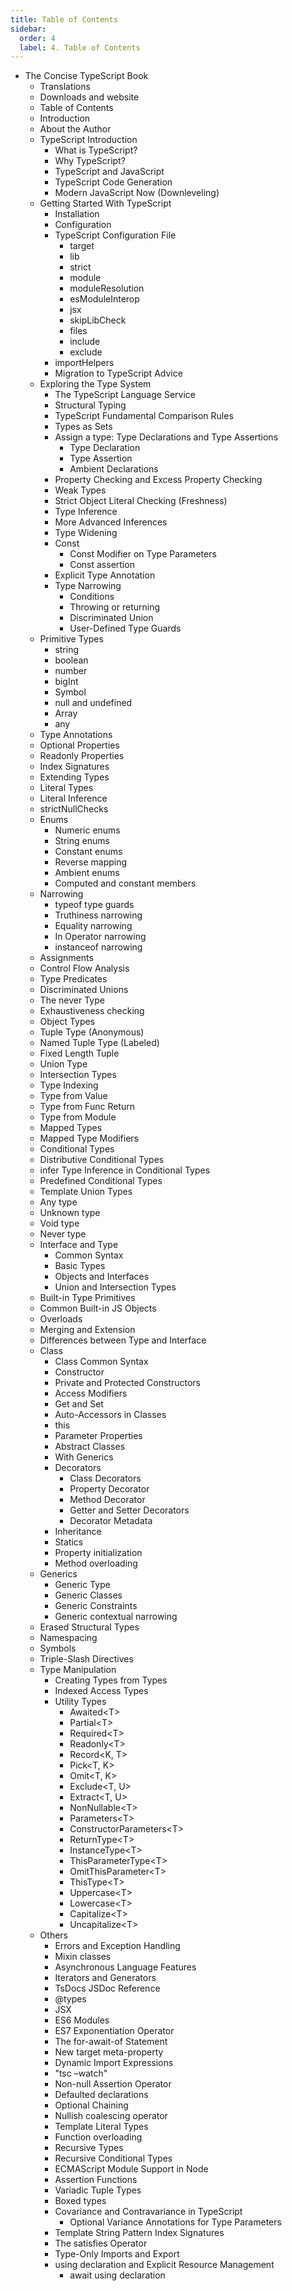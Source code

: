 ```yaml
---
title: Table of Contents
sidebar:
  order: 4
  label: 4. Table of Contents
---
```



<!-- markdownlint-disable MD004 -->
- The Concise TypeScript Book
  - Translations
  - Downloads and website
  - Table of Contents
  - Introduction
  - About the Author
  - TypeScript Introduction
    - What is TypeScript?
    - Why TypeScript?
    - TypeScript and JavaScript
    - TypeScript Code Generation
    - Modern JavaScript Now (Downleveling)
  - Getting Started With TypeScript
    - Installation
    - Configuration
    - TypeScript Configuration File
      - target
      - lib
      - strict
      - module
      - moduleResolution
      - esModuleInterop
      - jsx
      - skipLibCheck
      - files
      - include
      - exclude
    - importHelpers
    - Migration to TypeScript Advice
  - Exploring the Type System
    - The TypeScript Language Service
    - Structural Typing
    - TypeScript Fundamental Comparison Rules
    - Types as Sets
    - Assign a type: Type Declarations and Type Assertions
      - Type Declaration
      - Type Assertion
      - Ambient Declarations
    - Property Checking and Excess Property Checking
    - Weak Types
    - Strict Object Literal Checking (Freshness)
    - Type Inference
    - More Advanced Inferences
    - Type Widening
    - Const
      - Const Modifier on Type Parameters
      - Const assertion
    - Explicit Type Annotation
    - Type Narrowing
      - Conditions
      - Throwing or returning
      - Discriminated Union
      - User-Defined Type Guards
  - Primitive Types
    - string
    - boolean
    - number
    - bigInt
    - Symbol
    - null and undefined
    - Array
    - any
  - Type Annotations
  - Optional Properties
  - Readonly Properties
  - Index Signatures
  - Extending Types
  - Literal Types
  - Literal Inference
  - strictNullChecks
  - Enums
    - Numeric enums
    - String enums
    - Constant enums
    - Reverse mapping
    - Ambient enums
    - Computed and constant members
  - Narrowing
    - typeof type guards
    - Truthiness narrowing
    - Equality narrowing
    - In Operator narrowing
    - instanceof narrowing
  - Assignments
  - Control Flow Analysis
  - Type Predicates
  - Discriminated Unions
  - The never Type
  - Exhaustiveness checking
  - Object Types
  - Tuple Type (Anonymous)
  - Named Tuple Type (Labeled)
  - Fixed Length Tuple
  - Union Type
  - Intersection Types
  - Type Indexing
  - Type from Value
  - Type from Func Return
  - Type from Module
  - Mapped Types
  - Mapped Type Modifiers
  - Conditional Types
  - Distributive Conditional Types
  - infer Type Inference in Conditional Types
  - Predefined Conditional Types
  - Template Union Types
  - Any type
  - Unknown type
  - Void type
  - Never type
  - Interface and Type
    - Common Syntax
    - Basic Types
    - Objects and Interfaces
    - Union and Intersection Types
  - Built-in Type Primitives
  - Common Built-in JS Objects
  - Overloads
  - Merging and Extension
  - Differences between Type and Interface
  - Class
    - Class Common Syntax
    - Constructor
    - Private and Protected Constructors
    - Access Modifiers
    - Get and Set
    - Auto-Accessors in Classes
    - this
    - Parameter Properties
    - Abstract Classes
    - With Generics
    - Decorators
      - Class Decorators
      - Property Decorator
      - Method Decorator
      - Getter and Setter Decorators
      - Decorator Metadata
    - Inheritance
    - Statics
    - Property initialization
    - Method overloading
  - Generics
    - Generic Type
    - Generic Classes
    - Generic Constraints
    - Generic contextual narrowing
  - Erased Structural Types
  - Namespacing
  - Symbols
  - Triple-Slash Directives
  - Type Manipulation
    - Creating Types from Types
    - Indexed Access Types
    - Utility Types
      - Awaited\<T\>
      - Partial\<T\>
      - Required\<T\>
      - Readonly\<T\>
      - Record\<K, T\>
      - Pick\<T, K\>
      - Omit\<T, K\>
      - Exclude\<T, U\>
      - Extract\<T, U\>
      - NonNullable\<T\>
      - Parameters\<T\>
      - ConstructorParameters\<T\>
      - ReturnType\<T\>
      - InstanceType\<T\>
      - ThisParameterType\<T\>
      - OmitThisParameter\<T\>
      - ThisType\<T\>
      - Uppercase\<T\>
      - Lowercase\<T\>
      - Capitalize\<T\>
      - Uncapitalize\<T\>
  - Others
    - Errors and Exception Handling
    - Mixin classes
    - Asynchronous Language Features
    - Iterators and Generators
    - TsDocs JSDoc Reference
    - @types
    - JSX
    - ES6 Modules
    - ES7 Exponentiation Operator
    - The for-await-of Statement
    - New target meta-property
    - Dynamic Import Expressions
    - "tsc –watch"
    - Non-null Assertion Operator
    - Defaulted declarations
    - Optional Chaining
    - Nullish coalescing operator
    - Template Literal Types
    - Function overloading
    - Recursive Types
    - Recursive Conditional Types
    - ECMAScript Module Support in Node
    - Assertion Functions
    - Variadic Tuple Types
    - Boxed types
    - Covariance and Contravariance in TypeScript
      - Optional Variance Annotations for Type Parameters
    - Template String Pattern Index Signatures
    - The satisfies Operator
    - Type-Only Imports and Export
    - using declaration and Explicit Resource Management
      - await using declaration
<!-- markdownlint-enable MD004 -->

